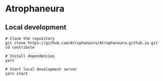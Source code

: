 # Atrophaneura

## Local development

```shell
# Clone the repository
git clone https://github.com/Atrophaneura/Atrophaneura.github.io.git
cd contribute

# Install dependencies
yarn

# Start local development server
yarn start
```
